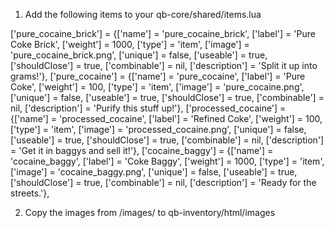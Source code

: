 1. Add the following items to your qb-core/shared/items.lua

['pure_cocaine_brick'] = {['name'] = 'pure_cocaine_brick', ['label'] = 'Pure Coke Brick', ['weight'] = 1000, ['type'] = 'item', ['image'] = 'pure_cocaine_brick.png', ['unique'] = false, ['useable'] = true, ['shouldClose'] = true, ['combinable'] = nil, ['description'] = 'Split it up into grams!'},
['pure_cocaine'] = {['name'] = 'pure_cocaine', ['label'] = 'Pure Coke', ['weight'] = 100, ['type'] = 'item', ['image'] = 'pure_cocaine.png', ['unique'] = false, ['useable'] = true, ['shouldClose'] = true, ['combinable'] = nil, ['description'] = 'Purify this stuff up!'},
['processed_cocaine'] = {['name'] = 'processed_cocaine', ['label'] = 'Refined Coke', ['weight'] = 100, ['type'] = 'item', ['image'] = 'processed_cocaine.png', ['unique'] = false, ['useable'] = true, ['shouldClose'] = true, ['combinable'] = nil, ['description'] = 'Get it in baggys and sell it!'},
['cocaine_baggy'] = {['name'] = 'cocaine_baggy', ['label'] = 'Coke Baggy', ['weight'] = 1000, ['type'] = 'item', ['image'] = 'cocaine_baggy.png', ['unique'] = false, ['useable'] = true, ['shouldClose'] = true, ['combinable'] = nil, ['description'] = 'Ready for the streets.'},

2. Copy the images from /images/ to qb-inventory/html/images